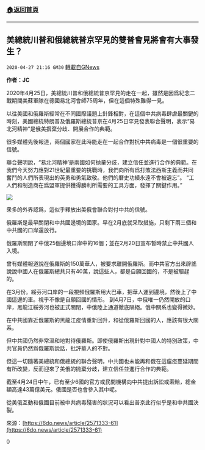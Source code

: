 ###  [:house:返回首頁](https://github.com/ourhimalayas/txt)
---

## 美總統川普和俄總統普京罕見的雙普會見將會有大事發生？
`2020-04-27 21:16 GM30` [轉載自GNews](https://gnews.org/zh-hant/187132/)

**作者：JC**

2020年4月25日，美總統川普和俄總統普京罕見的走在一起，雖然是因爲紀念二戰期間美蘇軍隊在德國易北河會師75周年，但在這個特殊難得一見。

以往美國和俄羅斯經常在不同國際議題上針鋒相對，在這個中共病毒肆虐最關鍵的時刻，美國總統特朗普及俄羅斯總統普京在4月25日罕見發表聯合聲明，表示“易北河精神”是俄美摒棄分歧、開展合作的典範。

很多媒體先後報道，兩個國家在此時能走在一起合作對抗中共病毒是一個很重要的信號。

聯合聲明說，“易北河精神’是兩國如何抛棄分歧，建立信任並進行合作的典範。在我們今天努力應對21世紀最重要的挑戰時，我們向所有爲打敗法西斯主義而共同奮鬥的人們所表現出的英勇和勇氣致敬。他們的曆史功績永遠不會被遺忘”。 “工人們和制造商在爲盟軍提供獲得勝利所需要的工具方面，發揮了關鍵作用。”

![](https://s3.amazonaws.com/gnews-media-offload/wp-content/uploads/2020/04/27211231/2020042614333168214.jpg)

衆多的外界認爲，這似乎釋放出美俄會聯合對付中共的信號。

俄羅斯是最早關閉和中共國邊境的國家。早在2月底就采取措施，只剩下兩三個和中共國的口岸還放行。

俄羅斯關閉了中俄25個邊境口岸中的16個；並在2月20日宣布暫時禁止中共國人入境。

曾有媒體報道說在俄羅斯的150萬華人，被要求離開俄羅斯。而中共官方出來辟謠說說中國人在俄羅斯總共只有40萬，說這些人，都是自願回國的，不是被驅趕的。

在3月份。綏芬河口岸的一段視頻俄羅斯用大巴車，把華人運到邊境，然後上了中國這邊的車。視乎不像是自願回國的情形。 到4月7日，中俄唯一仍然開放的口岸，黑龍江綏芬河也被正式關閉，中俄陸上通道徹底隔絕。俄中關系也變得微妙。

在中共國靠近俄羅斯的黑龍江疫情重新回升，和從俄羅斯回國的人，應該有很大關系。

但中共國仍然非常溫和地對待俄羅斯。即使俄羅斯出現針對中國人的特別政策，中共官員仍然爲俄羅斯說話，批評華人的不對。

但這一切隨著美總統和俄總統的聯合聲明，中共國也未能再和俄在這瘟疫蔓延期間有所改變，反而迎來了美俄的抛棄分歧，建立信任並進行合作的典範。

截至4月24日中午，已有至少6國的官方或民間機構向中共提出訴訟或索賠，總金額高達43萬億美元。俄國是否也會參入其中呢。

從美俄互動和俄國目前被中共病毒殘害的狀況可以看出普京此行似乎是和中共國決裂。

來源：[https://6do.news/article/2571333-61](https://6do.news/article/2571333-61)

0
